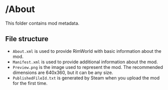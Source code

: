# /About

This folder contains mod metadata.

## File structure

- `About.xml` is used to provide RimWorld with basic information about the mod.
- `Manifest.xml` is used to provide additional information about the mod.
- `Preview.png` is the image used to represent the mod.
The recommended dimensions are 640x360, but it can be any size.
- `PublishedFileId.txt` is generated by Steam when you upload the mod for the first time.
